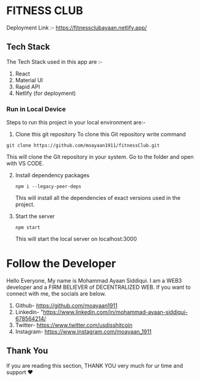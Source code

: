 # FITNESS CLUB

Deployment Link :- https://fitnessclubayaan.netlify.app/

## Tech Stack

The Tech Stack used in this app are :-

1. React
2. Material UI
3. Rapid API
4. Netlify (for deployment)

### Run in Local Device

Steps to run this project in your local environment are:-

1. Clone this git repository
   To clone this Git repository write command

```
git clone https://github.com/moayaan1911/fitnessClub.git
```

This will clone the Git repository in your system. Go to the folder and open with VS CODE.

2. Install dependency packages

   ```
   npm i --legacy-peer-deps
   ```

   This will install all the dependencies of exact versions used in the project.

3. Start the server
   ```
   npm start
   ```
   This will start the local server on localhost:3000

# Follow the Developer

Hello Everyone, My name is Mohammad Ayaan Siddiqui. I am a WEB3 developer and a FIRM BELIEVER of DECENTRALIZED WEB. If you want to connect with me, the socials are below.

1. Github- https://github.com/moayaan1911
2. Linkedin- "https://www.linkedin.com/in/mohammad-ayaan-siddiqui-678564214/
3. Twitter- https://www.twitter.com/usdisshitcoin
4. Instagram- https://www.instagram.com/moayaan_1911

## Thank You

If you are reading this section, THANK YOU very much for ur time and support ❤
